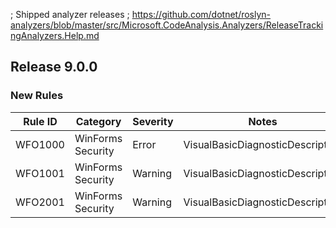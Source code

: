 ﻿; Shipped analyzer releases
; https://github.com/dotnet/roslyn-analyzers/blob/master/src/Microsoft.CodeAnalysis.Analyzers/ReleaseTrackingAnalyzers.Help.md

## Release 9.0.0

### New Rules
Rule ID | Category | Severity | Notes
--------|----------|----------|-------
WFO1000 | WinForms Security | Error | VisualBasicDiagnosticDescriptors
WFO1001 | WinForms Security | Warning | VisualBasicDiagnosticDescriptors
WFO2001 | WinForms Security | Warning | VisualBasicDiagnosticDescriptors
